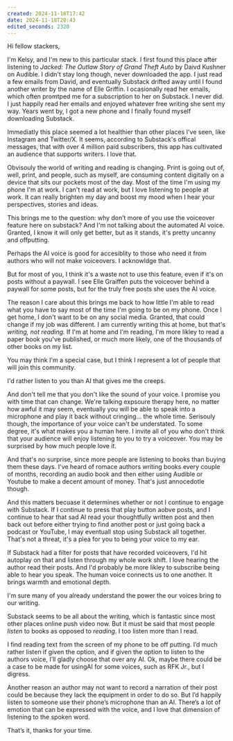 ```yaml
---
created: 2024-11-18T17:42
date: 2024-11-18T20:43
edited_seconds: 2320
---
```

Hi fellow stackers,

I'm Kelsy, and I'm new to this particular stack. I first found this place after listening to _Jacked: The Outlaw Story of Grand Theft Auto_ by Daivd Kushner on Audible. I didn't stay long though, never downloaded the app. I just read a few emails from David, and eventually Substack drifted away until I found another writer by the name of Elle Griffin. I ocasionally read her emails, which often promtped me for a subscription to her on Substack. I never did. I just happily read her emails and enjoyed whatever free writing she sent my way. Years went by, I got a new phone and I finally found myself downloading Substack.

Immediatly this place seemed a lot healthier than other places I've seen, like Instagram and Twitter/X. It seems, according to Substack's offical messages, that with over 4 million paid subscribers, this app has cultivated an audience that supports writers. I love that. 

Obvisouly the world of writing and reading is changing. Print is going out of, well, print, and people, such as myself, are consuming content digitally on a device that sits our pockets most of the day. Most of the time I'm using my phone I'm at work. I can't read at work, but I love listening to people at work. It can really brighten my day and boost my mood when I hear your perspectives, stories and ideas.

This brings me to the question: why don’t more of you use the voiceover feature here on substack? And I'm not talking about the automated AI voice. Granted, I know it will only get better, but as it stands, it's pretty uncanny and offputting. 

Perhaps the AI voice is good for accesiblity to those who need it from authors who will not make voiceovers. I acknowldge that. 

But for most of you, I think it's a waste not to use this feature, even if it's on posts without a paywall. I see Elle Graiffen puts the voiceover behind a paywall for some posts, but for the truly free posts she uses the AI voice.

The reason I care about this brings me back to how little I'm able to read what you have to say most of the time I'm going to be on my phone. Once I get home, I don't want to be on any social media. Granted, that could change if my job was different. I am currently writing this at home, but that's _writing, not reading._ If I'm at home and I'm reading, I'm more likley to read a paper book you've published, or much more likely, one of the thousands of other books on my list.

You may think I'm a special case, but I think I represent a lot of people that will join this community.

I'd rather listen to you than AI that gives me the creeps. 

And don't tell me that you don't like the sound of your voice. I promise you with time that can change. We're talking expsoure therapy here, no matter how awful it may seem, eventually you will be able to speak into a microphone and play it back without cringing... the whole time. Serisouly though, the importance of your voice can't be understated. To some degree, it's what makes you a human here. I invite all of you who don't think that your audience will enjoy listening to you to try a voiceover. You may be surprised by how much people love it.

And that's no surprise, since more people are listening to books than buying them these days. I've heard of romace authors writing books every couple of months, recording an audio book and then either using Audible or Youtube to make a decent amount of money. That's just annocedotle though. 

And this matters becuase it determines whether or not I continue to engage with Substack. If I continue to press that play button aobve posts, and I continue to hear that sad AI read your thoughtfully written post and then back out before either trying to find another post or just going back a podcast or YouTube, I may eventuall stop using Substack all together. That's not a threat, it's a plea for you to being your voice to my ear.

If Substack had a filter for posts that have recorded voiceovers, I'd hit autoplay on that and listen through my whole work shift. I love hearing the author read their posts. And I'd probably be more likley to subscribe being able to hear you speak. The human voice connects us to one another. It brings warmth and emotional depth. 

I'm sure many of you already understand the power the our voices bring to our writing. 

Substack seems to be all about the writing, which is fantastic since most other places online push video now. But it must be said that most people *listen* to books as opposed to *reading*. I too listen more than I read. 

I find reading text from the screen of my phone to be off putting. I’d much rather listen if given the option, and if given the option to listen to the authors voice, I’ll gladly choose that over any AI. Ok, maybe there could be a case to be made for usingAI for some voices, such as RFK Jr., but I digress. 

Another reason an author may not want to record a narration of their post could be because they lack the equipment in order to do so. But I’d happily listen to someone use their phone’s microphone than an AI. There’s a lot of emotion that can be expressed with the voice, and I love that dimension of listening to the spoken word. 

That’s it, thanks for your time. 